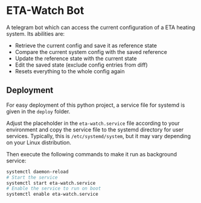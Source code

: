 # ETA-Watch Bot

A telegram bot which can access the current configuration of a ETA heating system.
Its abilities are:

* Retrieve the current config and save it as reference state
* Compare the current system config with the saved reference
* Update the reference state with the current state
* Edit the saved state (exclude config entries from diff)
* Resets everything to the whole config again

## Deployment

For easy deployment of this python project, a service file for systemd is given in the `deploy` folder.

Adjust the placeholder in the `eta-watch.service` file according to your environment and
copy the service file to the systemd directory for user services.
Typically, this is `/etc/systemd/system`, but it may vary depending on your Linux distribution.

Then execute the following commands to make it run as background service:

```bash
systemctl daemon-reload
# Start the service
systemctl start eta-watch.service
# Enable the service to run on boot
systemctl enable eta-watch.service
```
